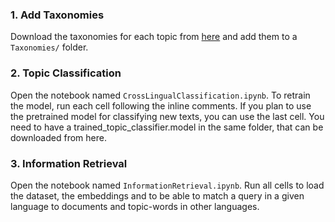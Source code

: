 ### 1. Add Taxonomies
Download the taxonomies for each topic from [here](https://drive.google.com/drive/folders/14t87V9MImkowDxGd0MGNMURz_KKpnrOR?usp=sharing) and add them to a `Taxonomies/` folder.

### 2. Topic Classification
Open the notebook named `CrossLingualClassification.ipynb`. To retrain the model, run each cell following the inline comments. If you plan to use the pretrained model for classifying new texts, you can use the last cell. You need to have a trained_topic_classifier.model in the same folder, that can be downloaded from here.

### 3. Information Retrieval
Open the notebook named `InformationRetrieval.ipynb`. Run all cells to load the dataset, the embeddings and to be able to match a query in a given language to documents and topic-words in other languages.
